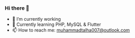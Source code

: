 ### Hi there 👋

- 🔭 I’m currently working
- 🌱 Currently learning PHP, MySQL & Flutter
- 📫 How to reach me: muhammadtalha007@outlook.com
